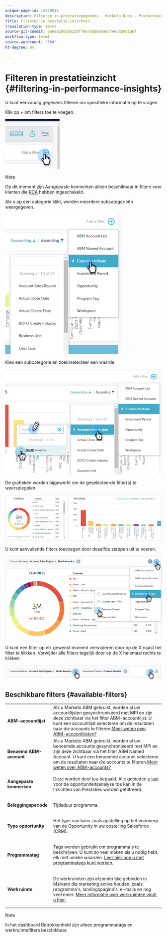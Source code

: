 ```yaml
---
unique-page-id: 12979012
description: Filteren in prestatiegegevens - Marketo Docs - Productdocumentatie
title: Filteren in prestatie-inzichten
translation-type: tm+mt
source-git-commit: 6ae882dddda220f7067babbe5a057eec82601abf
workflow-type: tm+mt
source-wordcount: '354'
ht-degree: 0%

---
```



# Filteren in prestatieinzicht {#filtering-in-performance-insights}

U kunt eenvoudig gegevens filteren om specifieke informatie op te vragen.

Klik op + om filters toe te voegen.

![](assets/1-1.png)

>[!NOTE]
>
>Op dit moment zijn Aangepaste kenmerken alleen beschikbaar in filters voor klanten die [RCA](https://docs.marketo.com/x/lwIk) hebben ingeschakeld.

Als u op een categorie klikt, worden meerdere subcategorieën weergegeven.

![](assets/two-1.png)

Kies een subcategorie en zoek/selecteer een waarde.

![](assets/three.png)

De grafieken worden bijgewerkt om de geselecteerde filter(s) te weerspiegelen.

![](assets/four-1.png)

U kunt aanvullende filters toevoegen door dezelfde stappen uit te voeren.

![](assets/five.png)

U kunt een filter op elk gewenst moment verwijderen door op de X naast het filter te klikken. Verwijder alle filters tegelijk door op de X helemaal rechts te klikken.

![](assets/6-2.png)

## Beschikbare filters {#available-filters}

<table> 
 <tbody> 
  <tr> 
   <td colspan="1"><strong>ABM-accountlijst</strong></td> 
   <td colspan="1">Als u Marketo ABM gebruikt, worden al uw accountlijsten gesynchroniseerd met MPI en zijn deze zichtbaar via het filter ABM-accountlijst. U kunt een accountlijst selecteren om de resultaten naar die accounts te filteren.<a href="https://docs.marketo.com/display/public/DOCS/Account-Based+Web+Marketing+with+ABM" rel="nofollow">Meer weten over ABM-accountlijsten?</a></td> 
  </tr> 
  <tr> 
   <td colspan="1"><strong>Benoemd ABM-account</strong></td> 
   <td colspan="1">Als u Marketo ABM gebruikt, worden al uw benoemde accounts gesynchroniseerd met MPI en zijn deze zichtbaar via het filter ABM Named Account. U kunt een benoemde account selecteren om de resultaten naar die accounts te filteren.<a href="https://docs.marketo.com/x/eaCt" rel="nofollow">Meer weten over ABM-accounts?</a></td> 
  </tr> 
  <tr> 
   <td colspan="1"><strong>Aangepaste kenmerken</strong></td> 
   <td colspan="1"><p>Deze worden door jou bepaald. Alle gebieden <a href="https://docs.marketo.com/display/public/DOCS/Enabling+Custom+Field+Sync+for+Revenue+Cycle+Analytics" rel="nofollow">u laat </a> voor de opportuniteitsanalyse toe kan in de Inzichten van Prestaties worden gefiltreerd.</p></td> 
  </tr> 
  <tr> 
   <td colspan="1"><p><strong>Beleggingsperiode</strong></p></td> 
   <td colspan="1"><p>Tijdsduur programma.</p></td> 
  </tr> 
  <tr> 
   <td colspan="1"><p><strong>Type opportunity</strong></p></td> 
   <td colspan="1"><p>Het type van kans zoals opstelling op het voorwerp van de Opportunity in uw opstelling Salesforce (CRM).</p></td> 
  </tr> 
  <tr> 
   <td><p><strong>Programmatag</strong></p></td> 
   <td><p>Tags worden gebruikt om programma's te beschrijven. U kunt zo veel maken als u nodig hebt, elk met unieke waarden. <a href="https://docs.marketo.com/display/public/DOCS/Tags" rel="nofollow">Leer hier hoe u met programmatags kunt werken.</a></p></td> 
  </tr> 
  <tr> 
   <td><strong>Werkruimte</strong></td> 
   <td><p>De werkruimten zijn afzonderlijke gebieden in Marketo die marketing activa houden, zoals: programma's, landingspagina's, e-mails en nog veel meer. <a href="https://docs.marketo.com/display/public/DOCS/Understanding+Workspaces+and+Person+Partitions" rel="nofollow">Meer informatie over werkruimten vindt u hier.</a></p></td> 
  </tr> 
 </tbody> 
</table>

>[!NOTE]
>
>In het dashboard Betrokkenheid zijn alleen programmatags en werkruimtefilters beschikbaar.

